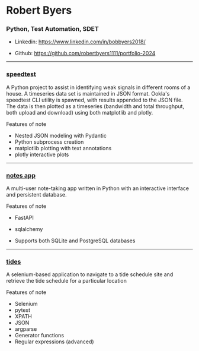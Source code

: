 # Robert Byers
### Python, Test Automation, SDET
- Linkedin: https://www.linkedin.com/in/bobbyers2018/

- Github: https://github.com/robertbyers1111/portfolio-2024
---
### [speedtest](https://github.com/robertbyers1111/portfolio-2024/tree/main/speedtest)

A Python project to assist in identifying weak signals in different rooms of a house. A timeseries data set is maintained in JSON format. Ookla's speedtest CLI utility is spawned, with results appended to the JSON file. The data is then plotted as a timeseries (bandwidth and total throughput, both upload and download) using both matplotlib and plotly.

Features of note
- Nested JSON modeling with Pydantic
- Python subprocess creation
- matplotlib plotting with text annotations
- plotly interactive plots

---

### [notes app](https://github.com/robertbyers1111/portfolio-2024/tree/main/notes)

A multi-user note-taking app written in Python with an interactive interface and persistent database.

Features of note
- FastAPI
- sqlalchemy

- Supports both SQLite and PostgreSQL databases
---
### [tides](https://github.com/robertbyers1111/portfolio-2024/tree/main/tids)

A selenium-based application to navigate to a tide schedule site and retrieve the tide schedule for a particular location

Features of note
- Selenium
- pytest
- XPATH
- JSON
- argparse
- Generator functions
- Regular expressions (advanced)


